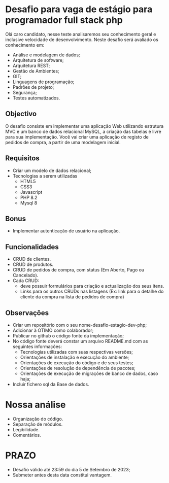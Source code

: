 # Desafio para vaga de estágio para programador full stack php
Olá caro candidato, nesse teste analisaremos seu conhecimento geral e inclusive velocidade de desenvolvimento. Neste desafio será avaliado os conhecimento em:

- Análise e modelagem de dados;
- Arquitetura de software;
- Arquitetura REST;
- Gestão de Ambientes;
- GIT;
- Linguagens de programação;
- Padrões de projeto;
- Segurança;
- Testes automatizados.

## Objectivo

O desafio consiste em implementar uma aplicação Web utilizando estrutura MVC e um banco de dados relacional MySQL, a criação das tabelas é livre para sua implementação. Você vai criar uma aplicação de registo de pedidos de compra, a partir de uma modelagem inicial.

## Requisitos

- Criar um modelo de dados relacional;
- Tecnologias a serem utilizadas
  -	HTML5
  -	CSS3
  -	Javascript
  -	PHP 8.2
  - Mysql 8
## Bonus
-	Implementar autenticação de usuário na aplicação.

## Funcionalidades
- CRUD de clientes.
-	CRUD de produtos.
-	CRUD de pedidos de compra, com status (Em Aberto, Pago ou Cancelado).
- Cada CRUD:
  -	deve possuir formulários para criação e actualização dos seus itens.
  -	Links para os outros CRUDs nas listagens (Ex: link para o detalhe do cliente da compra na lista de pedidos de compra)

## Observações
- Criar um repositório com o seu nome-desafio-estagio-dev-php;
- Adicionar à OTIMO como colaborador;
- Publicar no github o código fonte da implementação;
- No código fonte deverá constar um arquivo README.md com as seguintes informações:
  - Tecnologias utilizadas com suas respectivas versões;
  - Orientações de instalação e execução do ambiente;
  - Orientações de execução do código e de seus testes;
  - Orientações de resolução de dependência de pacotes;
  - Orientações de execução de migrações de banco de dados, caso haja;
- Incluir fichero sql da Base de dados.
  
# Nossa análise
-	Organização do código.
-	Separação de módulos.
-	Legibilidade.
-	Comentários.

# PRAZO
- Desafio válido até 23:59 do dia 5 de Setembro de 2023;
- Submeter antes desta data constitui vantagem.
